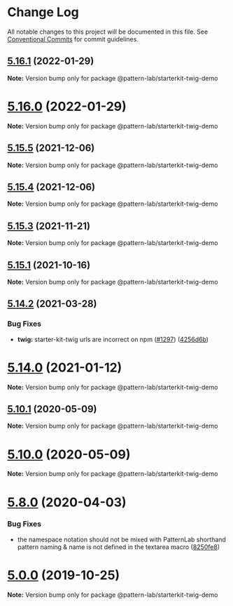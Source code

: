 # Change Log

All notable changes to this project will be documented in this file.
See [Conventional Commits](https://conventionalcommits.org) for commit guidelines.

## [5.16.1](https://github.com/pattern-lab/patternlab-node/compare/v5.16.0...v5.16.1) (2022-01-29)

**Note:** Version bump only for package @pattern-lab/starterkit-twig-demo





# [5.16.0](https://github.com/pattern-lab/patternlab-node/compare/v5.15.7...v5.16.0) (2022-01-29)

**Note:** Version bump only for package @pattern-lab/starterkit-twig-demo





## [5.15.5](https://github.com/pattern-lab/patternlab-node/compare/v5.15.3...v5.15.5) (2021-12-06)

**Note:** Version bump only for package @pattern-lab/starterkit-twig-demo





## [5.15.4](https://github.com/pattern-lab/patternlab-node/compare/v5.15.3...v5.15.4) (2021-12-06)

**Note:** Version bump only for package @pattern-lab/starterkit-twig-demo





## [5.15.3](https://github.com/pattern-lab/patternlab-node/compare/v5.15.2...v5.15.3) (2021-11-21)

**Note:** Version bump only for package @pattern-lab/starterkit-twig-demo





## [5.15.1](https://github.com/pattern-lab/patternlab-node/compare/v5.15.0...v5.15.1) (2021-10-16)

**Note:** Version bump only for package @pattern-lab/starterkit-twig-demo





## [5.14.2](https://github.com/pattern-lab/patternlab-node/compare/v5.14.1...v5.14.2) (2021-03-28)


### Bug Fixes

* **twig:** starter-kit-twig urls are incorrect on npm ([#1297](https://github.com/pattern-lab/patternlab-node/issues/1297)) ([4256d6b](https://github.com/pattern-lab/patternlab-node/commit/4256d6b13f9c2cfadf7620b0cb744cf71c3257f5))





# [5.14.0](https://github.com/pattern-lab/starterkit-twig-demo/compare/v5.13.3...v5.14.0) (2021-01-12)

**Note:** Version bump only for package @pattern-lab/starterkit-twig-demo





## [5.10.1](https://github.com/pattern-lab/starterkit-twig-demo/compare/v5.10.0...v5.10.1) (2020-05-09)

**Note:** Version bump only for package @pattern-lab/starterkit-twig-demo





# [5.10.0](https://github.com/pattern-lab/starterkit-twig-demo/compare/v5.9.3...v5.10.0) (2020-05-09)

**Note:** Version bump only for package @pattern-lab/starterkit-twig-demo





# [5.8.0](https://github.com/pattern-lab/starterkit-twig-demo/compare/v5.7.2...v5.8.0) (2020-04-03)


### Bug Fixes

* the namespace notation should not be mixed with PatternLab shorthand pattern naming & name is not defined in the textarea macro ([8250fe8](https://github.com/pattern-lab/starterkit-twig-demo/commit/8250fe88231d03735424d597eae40496da2cb48c))






# [5.0.0](https://github.com/pattern-lab/starterkit-twig-demo/compare/v3.0.0-beta.3...v5.0.0) (2019-10-25)

**Note:** Version bump only for package @pattern-lab/starterkit-twig-demo
